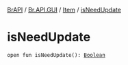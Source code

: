 [BrAPI](../../index.md) / [Br.API.GUI](../index.md) / [Item](index.md) / [isNeedUpdate](./is-need-update.md)

# isNeedUpdate

`open fun isNeedUpdate(): `[`Boolean`](https://kotlinlang.org/api/latest/jvm/stdlib/kotlin/-boolean/index.html)